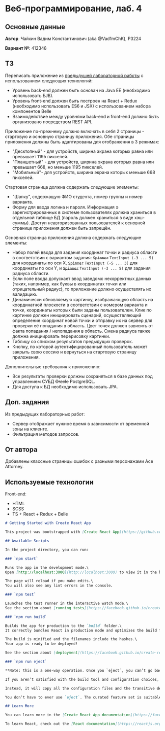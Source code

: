# Веб-программирование, лаб. 4
## Основные данные

**Автор**: Чайкин Вадим Константинович (aka @Vad1mChK), P3224

**Вариант №**: 412348

## ТЗ

Переписать приложение из [предыдущей лабораторной работы](https://github.com/Vad1mChK/Lab03WebProgr) с использованием следующих технологий:

- Уровень back-end должен быть основан на Java EE (необходимо использовать EJB).
- Уровень front-end должен быть построен на React + Redux (необходимо использовать ES6 и JSX) с использованием набора компонентов Belle
- Взаимодействие между уровнями back-end и front-end должно быть организовано посредством REST API.

Приложение по-прежнему должно включать в себя 2 страницы - стартовую и основную страницу приложения. Обе страницы приложения должны быть адаптированы для отображения в 3 режимах:
- "Десктопный" - для устройств, ширина экрана которых равна или превышает 1195 пикселей.
- "Планшетный" - для устройств, ширина экрана которых равна или превышает 668, но меньше 1195 пикселей.
- "Мобильный"- для устройств, ширина экрана которых меньше 668 пикселей.

Стартовая страница должна содержать следующие элементы:
- "Шапку", содержащую ФИО студента, номер группы и номер варианта.
- Форму для ввода логина и пароля. Информация о зарегистрированных в системе пользователях должна храниться в отдельной таблице БД (пароль должен храниться в виде хэш-суммы). Доступ неавторизованных пользователей к основной странице приложения должен быть запрещён.

Основная страница приложения должна содержать следующие элементы:
- Набор полей ввода для задания координат точки и радиуса области в соответствии с вариантом задания: ~~`Spinner`~~ `TextInput (-3 ... 5)` для координаты по оси X, ~~`Spinner`~~ `TextInput (-5 ... 3)` для координаты по оси Y, и ~~`Spinner`~~ `TextInput (-3 ... 5)` для задания радиуса области.
- Если поле ввода допускает ввод заведомо некорректных данных (таких, например, как буквы в координатах точки или отрицательный радиус), то приложение должно осуществлять их валидацию.
- Динамически обновляемую картинку, изображающую область на координатной плоскости в соответствии с номером варианта и точки, координаты которых были заданы пользователем. Клик по картинке должен инициировать сценарий, осуществляющий определение координат новой точки и отправку их на сервер для проверки её попадания в область. Цвет точек должен зависить от факта попадания / непопадания в область. Смена радиуса также должна инициировать перерисовку картинки.
- Таблицу со списком результатов предыдущих проверок.
- Кнопку, по которой аутентифицированный пользователь может закрыть свою сессию и вернуться на стартовую страницу приложения.

Дополнительные требования к приложению:
- Все результаты проверки должны сохраняться в базе данных под управлением СУБД ~~Oracle~~ PostgreSQL.
- Для доступа к БД необходимо использовать JPA.

## Доп. задания
Из предыдущих лабораторных работ:
- Сервер отображает нужное время в зависимости от временной зоны на клиенте.
- Фильтрация методов запросов.

## От автора
Добавлены классные страницы ошибок с разными персонажами Ace Attorney.

## Используемые технологии
Front-end:
- HTML
- SCSS
- TS + React + Redux + Belle

```markdown
# Getting Started with Create React App

This project was bootstrapped with [Create React App](https://github.com/facebook/create-react-app).

## Available Scripts

In the project directory, you can run:

### `npm start`

Runs the app in the development mode.\
Open [http://localhost:3000](http://localhost:3000) to view it in the browser.

The page will reload if you make edits.\
You will also see any lint errors in the console.

### `npm test`

Launches the test runner in the interactive watch mode.\
See the section about [running tests](https://facebook.github.io/create-react-app/docs/running-tests) for more information.

### `npm run build`

Builds the app for production to the `build` folder.\
It correctly bundles React in production mode and optimizes the build for the best performance.

The build is minified and the filenames include the hashes.\
Your app is ready to be deployed!

See the section about [deployment](https://facebook.github.io/create-react-app/docs/deployment) for more information.

### `npm run eject`

**Note: this is a one-way operation. Once you `eject`, you can’t go back!**

If you aren’t satisfied with the build tool and configuration choices, you can `eject` at any time. This command will remove the single build dependency from your project.

Instead, it will copy all the configuration files and the transitive dependencies (webpack, Babel, ESLint, etc) right into your project so you have full control over them. All of the commands except `eject` will still work, but they will point to the copied scripts so you can tweak them. At this point you’re on your own.

You don’t have to ever use `eject`. The curated feature set is suitable for small and middle deployments, and you shouldn’t feel obligated to use this feature. However we understand that this tool wouldn’t be useful if you couldn’t customize it when you are ready for it.

## Learn More

You can learn more in the [Create React App documentation](https://facebook.github.io/create-react-app/docs/getting-started).

To learn React, check out the [React documentation](https://reactjs.org/).
```